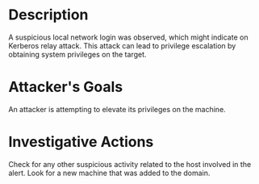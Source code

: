 # Description
A suspicious local network login was observed, which might indicate on Kerberos relay attack. This attack can lead to privilege escalation by obtaining system privileges on the target.
# Attacker's Goals
An attacker is attempting to elevate its privileges on the machine.
# Investigative Actions
Check for any other suspicious activity related to the host involved in the alert.
Look for a new machine that was added to the domain.
